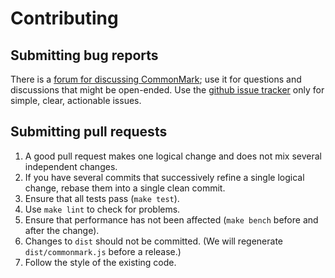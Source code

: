 Contributing
============

Submitting bug reports
----------------------

There is a [forum for discussing CommonMark](http://talk.commonmark.org);
use it for questions and discussions that might be open-ended. Use the
[github issue tracker](http://github.com/commonmark/commonmark.js/issues)
only for simple, clear, actionable issues.

Submitting pull requests
------------------------

1. A good pull request makes one logical change and does not mix
   several independent changes.
2. If you have several commits that successively refine a single
   logical change, rebase them into a single clean commit.
3. Ensure that all tests pass (`make test`).
4. Use `make lint` to check for problems.
5. Ensure that performance has not been affected (`make bench` before
   and after the change).
6. Changes to `dist` should not be committed.  (We will regenerate
   `dist/commonmark.js` before a release.)
7. Follow the style of the existing code.
